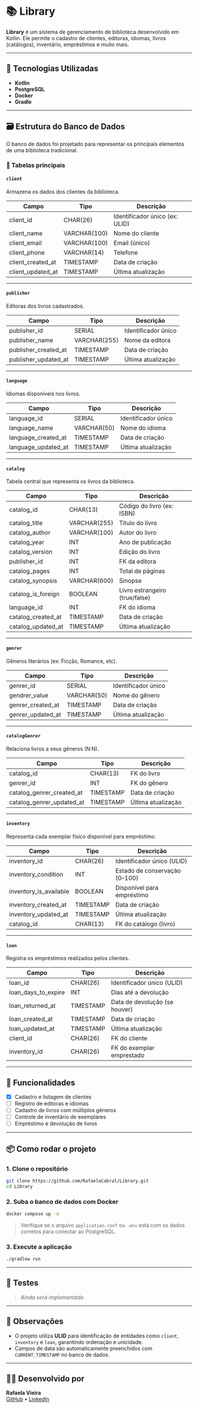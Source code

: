 # 📚 Library

**Library** é um sistema de gerenciamento de biblioteca desenvolvido em Kotlin. Ele permite o cadastro de clientes, editoras, idiomas, livros (catálogos), inventário, empréstimos e muito mais.

---

## 🔧 Tecnologias Utilizadas

- **Kotlin**
- **PostgreSQL**
- **Docker**
- **Gradle**


---

## 🗃️ Estrutura do Banco de Dados

O banco de dados foi projetado para representar os principais elementos de uma biblioteca tradicional.

### 📁 Tabelas principais

#### `client`
Armazena os dados dos clientes da biblioteca.

| Campo              | Tipo           | Descrição                     |
|--------------------|----------------|-------------------------------|
| client_id          | CHAR(26)       | Identificador único (ex: ULID) |
| client_name        | VARCHAR(100)   | Nome do cliente               |
| client_email       | VARCHAR(100)   | Email (único)                 |
| client_phone       | VARCHAR(14)    | Telefone                      |
| client_created_at  | TIMESTAMP      | Data de criação               |
| client_updated_at  | TIMESTAMP      | Última atualização            |

---

#### `publisher`
Editoras dos livros cadastrados.

| Campo                | Tipo           | Descrição             |
|----------------------|----------------|-----------------------|
| publisher_id         | SERIAL         | Identificador único   |
| publisher_name       | VARCHAR(255)   | Nome da editora       |
| publisher_created_at | TIMESTAMP      | Data de criação       |
| publisher_updated_at | TIMESTAMP      | Última atualização    |

---

#### `language`
Idiomas disponíveis nos livros.

| Campo                | Tipo           | Descrição            |
|----------------------|----------------|----------------------|
| language_id          | SERIAL         | Identificador único  |
| language_name        | VARCHAR(50)    | Nome do idioma       |
| language_created_at  | TIMESTAMP      | Data de criação      |
| language_updated_at  | TIMESTAMP      | Última atualização   |

---

#### `catalog`
Tabela central que representa os livros da biblioteca.

| Campo                 | Tipo            | Descrição                      |
|-----------------------|-----------------|--------------------------------|
| catalog_id            | CHAR(13)        | Código do livro (ex: ISBN)     |
| catalog_title         | VARCHAR(255)    | Título do livro                |
| catalog_author        | VARCHAR(100)    | Autor do livro                 |
| catalog_year          | INT             | Ano de publicação              |
| catalog_version       | INT             | Edição do livro                |
| publisher_id          | INT             | FK da editora                  |
| catalog_pages         | INT             | Total de páginas               |
| catalog_synopsis      | VARCHAR(600)    | Sinopse                        |
| catalog_is_foreign    | BOOLEAN         | Livro estrangeiro (true/false)|
| language_id           | INT             | FK do idioma                   |
| catalog_created_at    | TIMESTAMP       | Data de criação                |
| catalog_updated_at    | TIMESTAMP       | Última atualização             |

---

#### `genrer`
Gêneros literários (ex: Ficção, Romance, etc).

| Campo               | Tipo           | Descrição           |
|---------------------|----------------|---------------------|
| genrer_id           | SERIAL         | Identificador único |
| gendrer_value       | VARCHAR(50)    | Nome do gênero      |
| genrer_created_at   | TIMESTAMP      | Data de criação     |
| genrer_updated_at   | TIMESTAMP      | Última atualização  |

---

#### `catalogGenrer`
Relaciona livros a seus gêneros (N:N).

| Campo                    | Tipo        | Descrição                     |
|--------------------------|-------------|-------------------------------|
| catalog_id               | CHAR(13)    | FK do livro                   |
| genrer_id                | INT         | FK do gênero                  |
| catalog_genrer_created_at| TIMESTAMP   | Data de criação               |
| catalog_genrer_updated_at| TIMESTAMP   | Última atualização            |

---

#### `inventory`
Representa cada exemplar físico disponível para empréstimo.

| Campo                | Tipo        | Descrição                    |
|----------------------|-------------|------------------------------|
| inventory_id         | CHAR(26)    | Identificador único (ULID)   |
| inventory_condition  | INT         | Estado de conservação (0–100)|
| inventory_is_available | BOOLEAN   | Disponível para empréstimo   |
| inventory_created_at | TIMESTAMP   | Data de criação              |
| inventory_updated_at | TIMESTAMP   | Última atualização           |
| catalog_id           | CHAR(13)    | FK do catálogo (livro)       |

---

#### `loan`
Registra os empréstimos realizados pelos clientes.

| Campo             | Tipo        | Descrição                         |
|-------------------|-------------|-----------------------------------|
| loan_id           | CHAR(26)    | Identificador único (ULID)        |
| loan_days_to_expire | INT       | Dias até a devolução              |
| loan_returned_at  | TIMESTAMP   | Data de devolução (se houver)     |
| loan_created_at   | TIMESTAMP   | Data de criação                   |
| loan_updated_at   | TIMESTAMP   | Última atualização                |
| client_id         | CHAR(26)    | FK do cliente                     |
| inventory_id      | CHAR(26)    | FK do exemplar emprestado         |

---

## 🚧 Funcionalidades

- [x] Cadastro e listagem de clientes
- [ ] Registro de editoras e idiomas
- [ ] Cadastro de livros com múltiplos gêneros
- [ ] Controle de inventário de exemplares
- [ ] Empréstimo e devolução de livros

---

## 📦 Como rodar o projeto

### 1. Clone o repositório

```bash
git clone https://github.com/RafaelaCabral/Library.git
cd Library
```

### 2. Suba o banco de dados com Docker

```bash
docker compose up -d
```

> Verifique se o arquivo `application.conf` ou `.env` está com os dados corretos para conectar ao PostgreSQL.

### 3. Execute a aplicação

```bash
./gradlew run
```

---

## 🧪 Testes

> *Ainda será implementado*

---

## 📌 Observações

- O projeto utiliza **ULID** para identificação de entidades como `client`, `inventory` e `loan`, garantindo ordenação e unicidade.
- Campos de data são automaticamente preenchidos com `CURRENT_TIMESTAMP` no banco de dados.

---

## 👩‍💻 Desenvolvido por

**Rafaela Vieira**  
[GitHub](https://github.com/RafaelaCabral) • [LinkedIn](https://www.linkedin.com/in/rafaela-vieira-733b5922a/)

